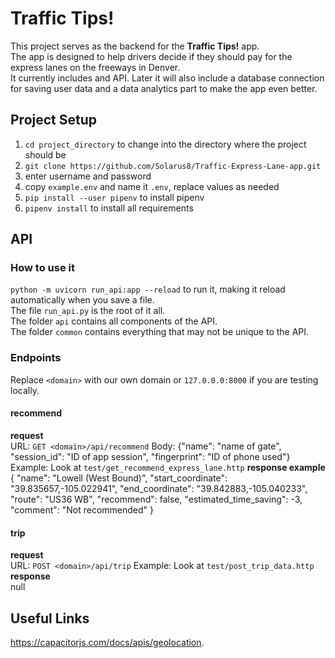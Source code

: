 # Traffic Tips!
This project serves as the backend for the **Traffic Tips!** app.<br>
The app is designed to help drivers decide if they should pay for the express lanes on the freeways in Denver.<br>
It currently includes and API. Later it will also include a database connection for saving user data and a data analytics part to make the app even better.

## Project Setup
1. `cd project_directory` to change into the directory where the project should be
2. `git clone https://github.com/Solarus8/Traffic-Express-Lane-app.git`
3. enter username and password
4. copy `example.env` and name it `.env`, replace values as needed
5. `pip install --user pipenv` to install pipenv
6. `pipenv install` to install all requirements

## API
### How to use it
`python -m uvicorn run_api:app --reload` to run it, making it reload automatically when you save a file.<br>
The file `run_api.py` is the root of it all.<br>
The folder `api` contains all components of the API.<br>
The folder `common` contains everything that may not be unique to the API.<br>

### Endpoints
Replace `<domain>` with our own domain or `127.0.0.0:8000` if you are testing locally.
#### recommend
**request**<br>
URL: `GET <domain>/api/recommend`
Body: {"name": "name of gate", "session_id": "ID of app session", "fingerprint": "ID of phone used"}
Example: Look at `test/get_recommend_express_lane.http`
**response example**<br>
{
  "name": "Lowell (West Bound)",
  "start_coordinate": "39.835657,-105.022941",
  "end_coordinate": "39.842883,-105.040233",
  "route": "US36 WB",
  "recommend": false,
  "estimated_time_saving": -3,
  "comment": "Not recommended"
}


#### trip
**request**<br>
URL: `POST <domain>/api/trip`
Example: Look at `test/post_trip_data.http`
**response**<br>
null


## Useful Links
https://capacitorjs.com/docs/apis/geolocation.
